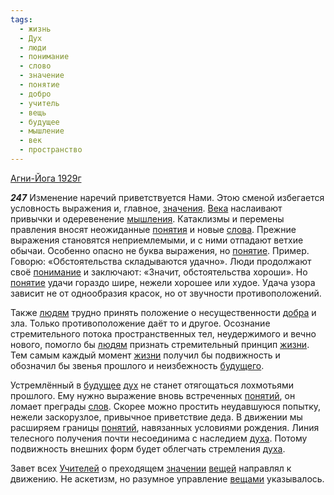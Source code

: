 ```yaml
---
tags:
  - жизнь
  - Дух
  - люди
  - понимание
  - слово
  - значение
  - понятие
  - добро
  - учитель
  - вещь
  - будущее
  - мышление
  - век
  - пространство
---
```


[Агни-Йога 1929г](/agni/1929)

___247___
Изменение наречий приветствуется Нами. Этою сменой избегается условность выражения и, главное, [значения](/tag/#значение). [Века](/tag/#век) наслаивают привычки и одеревенение [мышления](/tag/#мышление). Катаклизмы и перемены правления вносят неожиданные [понятия](/tag/#[понятие](/tag/#понятие)) и новые [слова](/tag/#слово). Прежние выражения становятся неприемлемыми, и с ними отпадают ветхие обычаи. Особенно опасно не буква выражения, но [понятие](/tag/#понятие). Пример. Говорю: «Обстоятельства складываются удачно». Люди продолжают своё [понимание](/tag/#понимание) и заключают: «Значит, обстоятельства хороши». Но [понятие](/tag/#понятие) удачи гораздо шире, нежели хорошее или худое. Удача узора зависит не от однообразия красок, но от звучности противоположений.   

Также [людям](/tag/#люди) трудно принять положение о несущественности [добра](/tag/#добро) и зла. Только противоположение даёт то и другое. Осознание стремительного потока пространственных тел, неудержимого и вечно нового, помогло бы [людям](/tag/#люди) признать стремительный принцип [жизни](/tag/#жизнь). Тем самым каждый момент [жизни](/tag/#жизнь) получил бы подвижность и обозначил бы звенья прошлого и неизбежность [будущего](/tag/#[будущее](/tag/#будущее)).   

Устремлённый в [будущее](/tag/#будущее) [дух](/tag/#Дух) не станет отягощаться лохмотьями прошлого. Ему нужно выражение вновь встреченных [понятий](/tag/#понятие), он ломает преграды [слов](/tag/#слово). Скорее можно простить неудавшуюся попытку, нежели заскорузлое, привычное приветствие деда. В движении мы расширяем границы [понятий](/tag/#понятие), навязанных условиями рождения. Линия телесного получения почти несоединима с наследием [духа](/tag/#Дух). Потому подвижность внешних форм будет облегчать стремления [духа](/tag/#Дух).   

Завет всех [Учителей](/tag/#учитель) о преходящем [значении](/tag/#значение) [вещей](/tag/#вещь) направлял к движению. Не аскетизм, но разумное управление [вещами](/tag/#вещь) указывалось.